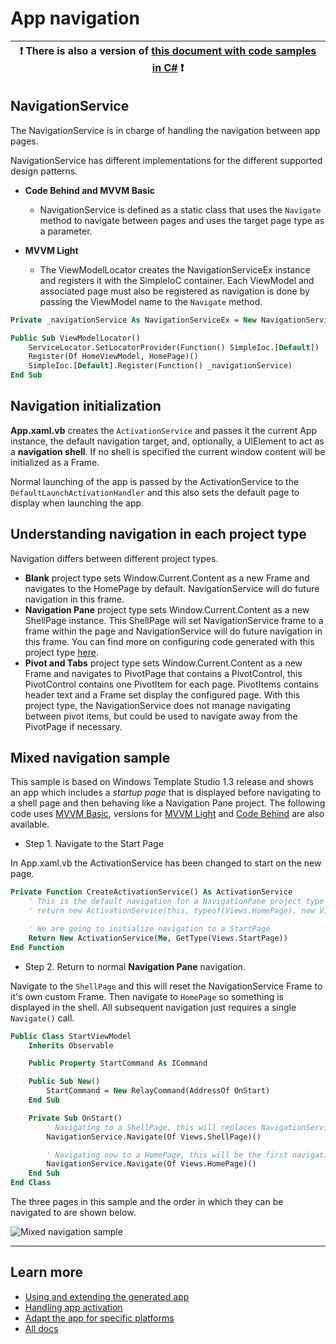 # App navigation

:heavy_exclamation_mark: There is also a version of [this document with code samples in C#](./navigation.md) :heavy_exclamation_mark: |
------------------------------------------------------------------------------------------------------------------------------------- |

## NavigationService

The NavigationService is in charge of handling the navigation between app pages.

NavigationService has different implementations for the different supported design patterns.

- **Code Behind and MVVM Basic**
  - NavigationService is defined as a static class that uses the `Navigate` method to navigate between pages and uses the target page type as a parameter.

- **MVVM Light**
  - The ViewModelLocator creates the NavigationServiceEx instance and registers it with the SimpleIoC container. Each ViewModel and associated page must also be registered as navigation is done by passing the ViewModel name to the `Navigate` method.

```vb
Private _navigationService As NavigationServiceEx = New NavigationServiceEx()

Public Sub ViewModelLocator()
    ServiceLocator.SetLocatorProvider(Function() SimpleIoc.[Default])
    Register(Of HomeViewModel, HomePage)()
    SimpleIoc.[Default].Register(Function() _navigationService)
End Sub
```

## Navigation initialization

**App.xaml.vb** creates the `ActivationService` and passes it the current App instance, the default navigation target, and, optionally, a UIElement to act as a **navigation shell**. If no shell is specified the current window content will be initialized as a Frame.

Normal launching of the app is passed by the ActivationService to the `DefaultLaunchActivationHandler` and this also sets the default page to display when launching the app.

## Understanding navigation in each project type

Navigation differs between different project types.

- **Blank** project type sets Window.Current.Content as a new Frame and navigates to the HomePage by default. NavigationService will do future navigation in this frame.
- **Navigation Pane** project type sets Window.Current.Content as a new ShellPage instance. This ShellPage will set NavigationService frame to a frame within the page and NavigationService will do future navigation in this frame.
You can find more on configuring code generated with this project type [here](./projectTypes/navigationpane.md).
- **Pivot and Tabs** project type sets Window.Current.Content as a new Frame and navigates to PivotPage that contains a PivotControl, this PivotControl contains one PivotItem for each page. PivotItems contains header text and a Frame set display the configured page. With this project type, the NavigationService does not manage navigating between pivot items, but could be used to navigate away from the PivotPage if necessary.

## Mixed navigation sample

This sample is based on Windows Template Studio 1.3 release and shows an app which includes a _startup page_ that is displayed before navigating to a shell page and then behaving like a Navigation Pane project.
The following code uses [MVVM Basic](../samples/navigation/MixedNavigationSample.MVVMBasic), versions for [MVVM Light](../samples/navigation/MixedNavigationSample.MVVMLight) and [Code Behind](../samples/navigation/MixedNavigationSample.CodeBehind) are also available.

- Step 1. Navigate to the Start Page

In App.xaml.vb the ActivationService has been changed to start on the new page.

```vb
Private Function CreateActivationService() As ActivationService
    ' This is the default navigation for a NavigationPane project type
    ' return new ActivationService(this, typeof(Views.HomePage), new Views.ShellPage());

    ' We are going to initialize navigation to a StartPage
    Return New ActivationService(Me, GetType(Views.StartPage))
End Function
```

- Step 2. Return to normal **Navigation Pane** navigation.

Navigate to the `ShellPage` and this will reset the NavigationService Frame to it's own custom Frame.
Then navigate to `HomePage` so something is displayed in the shell.
All subsequent navigation just requires a single `Navigate()` call.

```vb
Public Class StartViewModel
    Inherits Observable

    Public Property StartCommand As ICommand

    Public Sub New()
        StartCommand = New RelayCommand(AddressOf OnStart)
    End Sub

    Private Sub OnStart()
        ' Navigating to a ShellPage, this will replaces NavigationService frame for an inner frame to change navigation handling.
        NavigationService.Navigate(Of Views.ShellPage)()

        ' Navigating now to a HomePage, this will be the first navigation on a NavigationPane menu
        NavigationService.Navigate(Of Views.HomePage)()
    End Sub
End Class
```

The three pages in this sample and the order in which they can be navigated to are shown below.

![Mixed navigation sample](resources/navigation/MixedNavigationSample.png)

---

## Learn more

- [Using and extending the generated app](./getting-started-endusers.md)
- [Handling app activation](./activation.md)
- [Adapt the app for specific platforms](./platform-specific-recommendations.md)
- [All docs](./readme.md)
